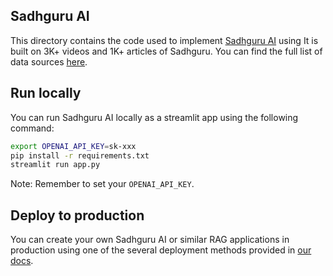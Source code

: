 ## Sadhguru AI

This directory contains the code used to implement [Sadhguru AI](https://sadhguru-ai.streamlit.app/) using  It is built on 3K+ videos and 1K+ articles of Sadhguru. You can find the full list of data sources [here](https://gist.github.com/deshraj/50b0597157e04829bbbb7bc418be6ccb).

## Run locally

You can run Sadhguru AI locally as a streamlit app using the following command:

```bash
export OPENAI_API_KEY=sk-xxx
pip install -r requirements.txt
streamlit run app.py
```

Note: Remember to set your `OPENAI_API_KEY`.

## Deploy to production

You can create your own Sadhguru AI or similar RAG applications in production using one of the several deployment methods provided in [our docs](https://docs.ai/get-started/deployment).
